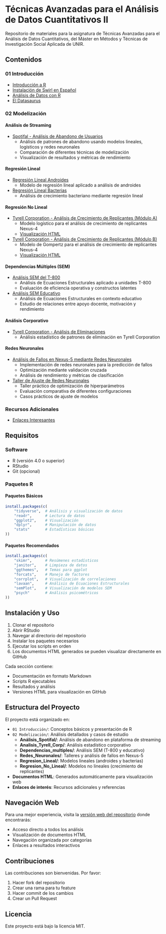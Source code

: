 # Técnicas Avanzadas para el Análisis de Datos Cuantitativos II

Repositorio de materiales para la asignatura de Técnicas Avanzadas para el Análisis de Datos Cuantitativos, del Máster en Métodos y Técnicas de Investigación Social Aplicada de UNIR.

## Contenidos

### 01 Introducción

- [Introducción a R](01%20Introducción/Introduccion.md)
- [Instalación de Swirl en Español](01%20Introducción/Instalacion%20swirl%20español.md)
- [Análisis de Datos con R](01%20Introducción/Analisis%20ejemplo.md)
- [El Datasaurus](01%20Introducción/Datasaurus.md)

### 02 Modelización

#### Análisis de Streaming

- [Spotifal - Análisis de Abandono de Usuarios](02%20Modelización/Analisis_Spotifal/Spotifal_Informe.md)
  - Análisis de patrones de abandono usando modelos lineales, logísticos y redes neuronales
  - Comparación de diferentes técnicas de modelización
  - Visualización de resultados y métricas de rendimiento

#### Regresión Lineal

- [Regresión Lineal Androides](02%20Modelización/Regresion_Lineal/Androides/RegresionLineal_Androides.md)
  - Modelo de regresión lineal aplicado a análisis de androides
- [Regresión Lineal Bacterias](02%20Modelización/Regresion_Lineal/Bacterias/RegresionLineal_Bacterias.md)
  - Análisis de crecimiento bacteriano mediante regresión lineal

#### Regresión No Lineal

- [Tyrell Corporation - Análisis de Crecimiento de Replicantes (Módulo A)](02%20Modelización/Regresion_No_Lineal/Tyrell_Corp_1.Rmd)
  - Modelo logístico para el análisis de crecimiento de replicantes Nexus-4
  - [Visualización HTML](02%20Modelización/Regresion_No_Lineal/html_output/Tyrell_Corp_1.html)
- [Tyrell Corporation - Análisis de Crecimiento de Replicantes (Módulo B)](02%20Modelización/Regresion_No_Lineal/Tyrell_Corp_2.Rmd)
  - Modelo de Gompertz para el análisis de crecimiento de replicantes Nexus-4
  - [Visualización HTML](02%20Modelización/Regresion_No_Lineal/html_output/Tyrell_Corp_2.html)

#### Dependencias Múltiples (SEM)

- [Análisis SEM del T-800](02%20Modelización/Dependencias_multiples/T800/html_output/informe_T800_SEM.html)
  - Análisis de Ecuaciones Estructurales aplicado a unidades T-800
  - Evaluación de eficiencia operativa y constructos latentes
- [Análisis SEM Educativo](02%20Modelización/Dependencias_multiples/educativo/html_output/informe_modelo_educativo_SEM.html)
  - Análisis de Ecuaciones Estructurales en contexto educativo
  - Estudio de relaciones entre apoyo docente, motivación y rendimiento

#### Análisis Corporativo

- [Tyrell Corporation - Análisis de Eliminaciones](02%20Modelización/Analisis_Tyrell_Corp/TyrellCorporation.md)
  - Análisis estadístico de patrones de eliminación en Tyrell Corporation

#### Redes Neuronales

- [Análisis de Fallos en Nexus-5 mediante Redes Neuronales](02%20Modelización/Redes_Neuronales/html_output/informe_nexus5_nn.html)
  - Implementación de redes neuronales para la predicción de fallos
  - Optimización mediante validación cruzada
  - Análisis de rendimiento y métricas de clasificación
- [Taller de Ajuste de Redes Neuronales](02%20Modelización/Redes_Neuronales/html_output/taller_ajuste_redes_nexus5.html)
  - Taller práctico de optimización de hiperparámetros
  - Evaluación comparativa de diferentes configuraciones
  - Casos prácticos de ajuste de modelos

### Recursos Adicionales

- [Enlaces Interesantes](enlaces_interesantes.md)

## Requisitos

### Software

- R (versión 4.0 o superior)
- RStudio
- Git (opcional)

### Paquetes R

#### Paquetes Básicos

```R
install.packages(c(
    "tidyverse",  # Análisis y visualización de datos
    "readr",      # Lectura de datos
    "ggplot2",    # Visualización
    "dplyr",      # Manipulación de datos
    "stats"       # Estadísticas básicas
))
```

#### Paquetes Recomendados

```R
install.packages(c(
    "skimr",      # Resúmenes estadísticos
    "janitor",    # Limpieza de datos
    "ggthemes",   # Temas para ggplot
    "forcats",    # Manejo de factores
    "corrplot",   # Visualización de correlaciones
    "lavaan",     # Análisis de Ecuaciones Estructurales
    "semPlot",    # Visualización de modelos SEM
    "psych"       # Análisis psicométricos
))
```

## Instalación y Uso

1. Clonar el repositorio
2. Abrir RStudio
3. Navegar al directorio del repositorio
4. Instalar los paquetes necesarios
5. Ejecutar los scripts en orden
6. Los documentos HTML generados se pueden visualizar directamente en GitHub

Cada sección contiene:

- Documentación en formato Markdown
- Scripts R ejecutables
- Resultados y análisis
- Versiones HTML para visualización en GitHub

## Estructura del Proyecto

El proyecto está organizado en:

- `01 Introducción/`: Conceptos básicos y presentación de R
- `02 Modelización/`: Análisis detallados y casos de estudio
  - **Análisis_Spotifal/**: Análisis de abandono en plataforma de streaming
  - **Analisis_Tyrell_Corp/**: Análisis estadístico corporativo
  - **Dependencias_multiples/**: Análisis SEM (T-800 y educativo)
  - **Redes_Neuronales/**: Talleres y análisis de fallos en Nexus-5
  - **Regresion_Lineal/**: Modelos lineales (androides y bacterias)
  - **Regresion_No_Lineal/**: Modelos no lineales (crecimiento de replicantes)
- **Documentos HTML**: Generados automáticamente para visualización web
- **Enlaces de interés**: Recursos adicionales y referencias

## Navegación Web

Para una mejor experiencia, visita la [versión web del repositorio](https://javicanton.github.io/tecnicasavanzadas_2_UNIR/) donde encontrarás:

- Acceso directo a todos los análisis
- Visualización de documentos HTML
- Navegación organizada por categorías
- Enlaces a resultados interactivos

## Contribuciones

Las contribuciones son bienvenidas. Por favor:

1. Hacer fork del repositorio
2. Crear una rama para tu feature
3. Hacer commit de los cambios
4. Crear un Pull Request

## Licencia

Este proyecto está bajo la licencia MIT.

